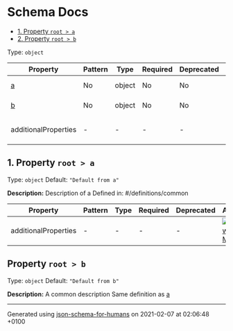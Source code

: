 # Schema Docs

- [1. Property `root > a`](#a)
- [2. Property `root > b`](#b)

Type: `object`

| Property | Pattern | Type | Required | Deprecated | Additional | Description |
| -------- | ------- | ---- | -------- | ---------- | ---------- | ----------- |
| [a](#a)|No|object|No|No| No|Description of a|
| [b](#b)|No|object|No|No| No|A common description|
  | additionalProperties | - | - | - | - |  [![made-with-Markdown](https://img.shields.io/badge/Any%20type-allowed-green)](# "Additional Properties of any type are allowed.") | - |

## <a name="a"></a>1. Property `root > a`

Type: `object`
Default: `"Default from a"`

**Description:** Description of a
Defined in: #/definitions/common

| Property | Pattern | Type | Required | Deprecated | Additional | Description |
| -------- | ------- | ---- | -------- | ---------- | ---------- | ----------- |
  | additionalProperties | - | - | - | - |  [![made-with-Markdown](https://img.shields.io/badge/Any%20type-allowed-green)](# "Additional Properties of any type are allowed.") | - |

## Property `root > b`

Type: `object`
Default: `"Default from b"`

**Description:** A common description
Same definition as [a](#a)

----------------------------------------------------------------------------------------------------------------------------
Generated using [json-schema-for-humans](https://github.com/coveooss/json-schema-for-humans) on 2021-02-07 at 02:06:48 +0100